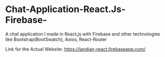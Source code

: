 # Chat-Application-React.Js-Firebase-
A chat application I made in React,js with Firebase and other technologies like Bootstrap(BootSwatch), Axios, React-Router

Link for the Actual Website: https://landian-react.firebaseapp.com/
